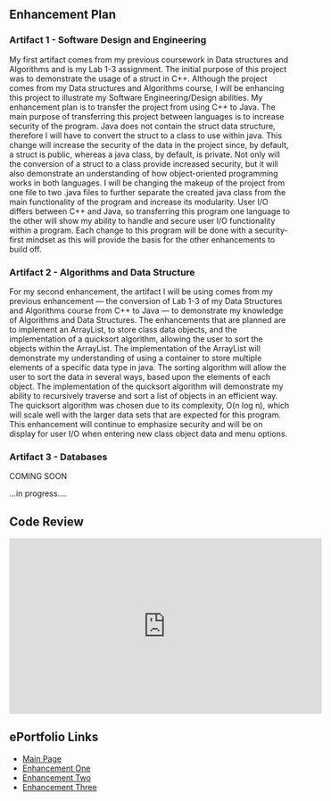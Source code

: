 ## Enhancement Plan

### Artifact 1 - Software Design and Engineering
My first artifact comes from my previous coursework in Data structures and Algorithms and is my Lab 1-3 assignment. The initial purpose of this project was to demonstrate the usage of a struct in C++. Although the project comes from my Data structures and Algorithms course, I will be enhancing this project to illustrate my Software Engineering/Design abilities. My enhancement plan is to transfer the project from using C++ to Java. The main purpose of transferring this project between languages is to increase security of the program. Java does not contain the struct data structure, therefore I will have to convert the struct to a class to use within java. This change will increase the security of the data in the project since, by default, a struct is public, whereas a java class, by default, is private. Not only will the conversion of a struct to a class provide increased security, but it will also demonstrate an understanding of how object-oriented programming works in both languages. I will be changing the makeup of the project from one file to two .java files to further separate the created java class from the main functionality of the program and increase its modularity. User I/O differs between C++ and Java, so transferring this program one language to the other will show my ability to handle and secure user I/O functionality within a program. Each change to this program will be done with a security-first mindset as this will provide the basis for the other enhancements to build off.

### Artifact 2 - Algorithms and Data Structure

For my second enhancement, the artifact I will be using comes from my previous enhancement — the conversion of Lab 1-3 of my Data Structures and Algorithms course from C++ to Java — to demonstrate my knowledge of Algorithms and Data Structures. The enhancements that are planned are to implement an ArrayList, to store class data objects, and the implementation of a quicksort algorithm, allowing the user to sort the objects within the ArrayList. The implementation of the ArrayList will demonstrate my understanding of using a container to store multiple elements of a specific data type in java. The sorting algorithm will allow the user to sort the data in several ways, based upon the elements of each object. The implementation of the quicksort algorithm will demonstrate my ability to recursively traverse and sort a list of objects in an efficient way. The quicksort algorithm was chosen due to its complexity, O(n log n), which will scale well with the larger data sets that are expected for this program. This enhancement will continue to emphasize security and will be on display for user I/O when entering new class object data and menu options.

### Artifact 3 - Databases
COMING SOON

...in progress....
## Code Review
<iframe src="https://youtube.com/embed/n1JorL__gQA" 
    width="560" 
    height="315"
    frameborder="0" 
    allowfullscreen>
</iframe>

## ePortfolio Links
- [Main Page](https://GregMacDev.github.io/index.html)
- [Enhancement One](https://gregmacdev.github.io/enhancementOne.html)
- [Enhancement Two](https://gregmacdev.github.io/enhancementTwo.html)
- [Enhancement Three](https://gregmacdev.github.io/enhancementThree.html)

